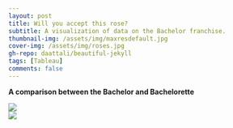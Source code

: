 ```yaml
---
layout: post
title: Will you accept this rose?
subtitle: A visualization of data on the Bachelor franchise.
thumbnail-img: /assets/img/maxresdefault.jpg
cover-img: /assets/img/roses.jpg
gh-repo: daattali/beautiful-jekyll
tags: [Tableau]
comments: false
---
```


**A comparison between the Bachelor and Bachelorette**

<div class='tableauPlaceholder' id='viz1612475081756' style='position: relative'><noscript><a href='#'>
<img alt=' ' src='https:&#47;&#47;public.tableau.com&#47;static&#47;images&#47;Ba&#47;Bachelor_16123269153700&#47;Dashboard2&#47;1_rss.png' style='border: none' /></a>
</noscript>
<object class='tableauViz'  style='display:none;'>
<param name='host_url' value='https%3A%2F%2Fpublic.tableau.com%2F' /> 
<param name='embed_code_version' value='3' /> <param name='site_root' value='' />
<param name='name' value='Bachelor_16123269153700&#47;Dashboard2' />
<param name='tabs' value='no' /><param name='toolbar' value='yes' />
<param name='static_image' value='https:&#47;&#47;public.tableau.com&#47;static&#47;images&#47;Ba&#47;Bachelor_16123269153700&#47;Dashboard2&#47;1.png' />
 <param name='animate_transition' value='yes' />
<param name='display_static_image' value='yes' /><param name='display_spinner' value='yes' /><param name='display_overlay' value='yes' />
<param name='display_count' value='yes' />
<param name='language' value='en' />
<param name='filter' value='publish=yes' /></object></div>               
 <script type='text/javascript'>                    
var divElement = document.getElementById('viz1612475081756');                    
var vizElement = divElement.getElementsByTagName('object')[0];                    
if ( divElement.offsetWidth > 800 ) { vizElement.style.minWidth='420px';vizElement.style.maxWidth='650px';vizElement.style.width='100%';vizElement.style.minHeight='587px';vizElement.style.maxHeight='887px';vizElement.style.height=(divElement.offsetWidth*0.75)+'px';} 
else if ( divElement.offsetWidth > 500 ) { vizElement.style.minWidth='420px';vizElement.style.maxWidth='650px';vizElement.style.width='100%';vizElement.style.minHeight='587px';vizElement.style.maxHeight='887px';vizElement.style.height=(divElement.offsetWidth*0.75)+'px';} else { vizElement.style.width='100%';vizElement.style.height='727px';}                    
 var scriptElement = document.createElement('script');                    
scriptElement.src = 'https://public.tableau.com/javascripts/api/viz_v1.js';                  vizElement.parentNode.insertBefore(scriptElement, vizElement);                </script>


<div class='tableauPlaceholder' id='viz1612475081756' style='position: relative'><noscript><a href='#'><img alt=' ' src='https:&#47;&#47;public.tableau.com&#47;static&#47;images&#47;Ba&#47;Bachelor_16123269153700&#47;Dashboard2&#47;1_rss.png' style='border: none' /></a></noscript><object class='tableauViz'  style='display:none;'><param name='host_url' value='https%3A%2F%2Fpublic.tableau.com%2F' /> <param name='embed_code_version' value='3' /> <param name='site_root' value='' /><param name='name' value='Bachelor_16123269153700&#47;Dashboard2' /><param name='tabs' value='no' /><param name='toolbar' value='yes' /><param name='static_image' value='https:&#47;&#47;public.tableau.com&#47;static&#47;images&#47;Ba&#47;Bachelor_16123269153700&#47;Dashboard2&#47;1.png' /> <param name='animate_transition' value='yes' /><param name='display_static_image' value='yes' /><param name='display_spinner' value='yes' /><param name='display_overlay' value='yes' /><param name='display_count' value='yes' /><param name='language' value='en' /><param name='filter' value='publish=yes' /></object></div>         
